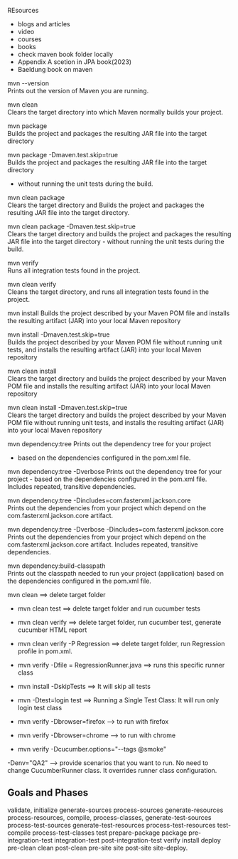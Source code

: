 REsources
 - blogs and articles
 - video
 - courses
 - books
  - check maven book folder locally
  - Appendix A scetion in JPA book(2023)
  - Baeldung book on maven




mvn --version			
Prints out the version of Maven you are running.

mvn clean				
Clears the target directory into which Maven normally builds your project.

mvn package				
Builds the project and packages the resulting JAR file into the target directory

mvn package -Dmaven.test.skip=true	
Builds the project and packages the resulting JAR file into the target directory 
- without running the unit tests during the build.

mvn clean package	
Clears the target directory and Builds the project and packages the 
resulting JAR file into the target directory.

mvn clean package -Dmaven.test.skip=true	
Clears the target directory and builds the project and packages the 
resulting JAR file into the target directory - without running the unit 
tests during the build.

mvn verify	
Runs all integration tests found in the project.

mvn clean verify	
Cleans the target directory, and runs all integration tests found 
in the project.

mvn install	
Builds the project described by your Maven POM file and installs the 
resulting artifact (JAR) into your local Maven repository

mvn install -Dmaven.test.skip=true	
Builds the project described by your Maven POM file without 
running unit tests, and installs the resulting artifact (JAR) into 
your local Maven repository

mvn clean install	
Clears the target directory and builds the project described 
by your Maven POM file and installs the resulting artifact (JAR) 
into your local Maven repository

mvn clean install -Dmaven.test.skip=true	
Clears the target directory and builds the project described 
by your Maven POM file without running unit tests, and installs 
the resulting artifact (JAR) into your local Maven repository

mvn dependency:tree	Prints out the dependency tree for your project 
- based on the dependencies configured in the pom.xml file.

mvn dependency:tree -Dverbose	Prints out the dependency 
tree for your project - based on the dependencies configured 
in the pom.xml file. Includes repeated, transitive dependencies.

mvn dependency:tree -Dincludes=com.fasterxml.jackson.core	
Prints out the dependencies from your project which depend on the 
com.fasterxml.jackson.core artifact.

mvn dependency:tree -Dverbose -Dincludes=com.fasterxml.jackson.core	
Prints out the dependencies from your project which depend on the 
com.fasterxml.jackson.core artifact. Includes repeated, transitive dependencies.

mvn dependency:build-classpath	
Prints out the classpath needed to run your project (application) 
based on the dependencies configured in the pom.xml file.








mvn clean ==> delete target folder
- mvn clean test ==> delete target folder
                     and run cucumber tests

- mvn clean verify ==> delete target folder, run cucumber test,
                       generate cucumber HTML report

- mvn clean verify -P Regression ==> delete target folder,
                                 run Regression profile in pom.xml.

- mvn verify -Dfile = RegressionRunner.java ==>
                     runs this specific runner class

- mvn install -DskipTests ==> It will skip all tests

- mvn -Dtest=login test ==> Running a Single Test Class:
                            It will run only login test class

- mvn verify -Dbrowser=firefox --> to run with firefox

- mvn verify -Dbrowser=chrome --> to run with chrome

- mvn verify -Dcucumber.options="--tags @smoke" 

-Denv="QA2" --> provide scenarios that you want to run.
No need to change CucumberRunner class. 
It overrides runner class configuration.


## Goals and Phases

validate,
initialize
generate-sources
process-sources
generate-resources
process-resources,
compile, process-classes,
generate-test-sources
process-test-sources
generate-test-resources
process-test-resources
test-compile
process-test-classes
test
prepare-package
package
pre-integration-test
integration-test
post-integration-test
verify
install
deploy
pre-clean
clean
post-clean
pre-site
site
post-site
site-deploy.

